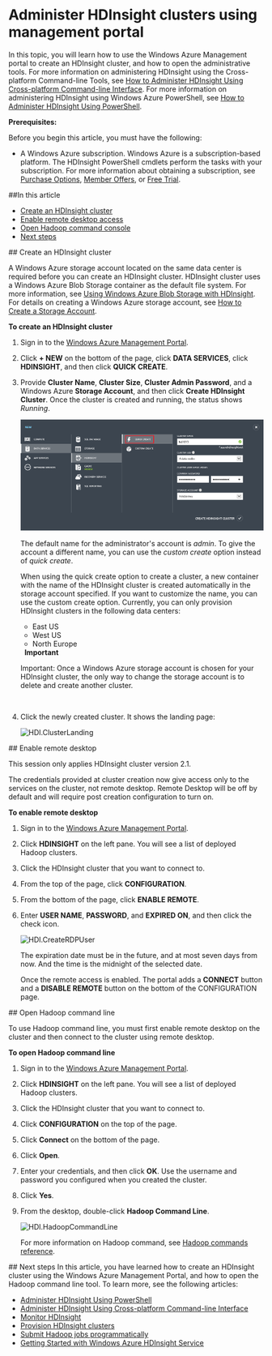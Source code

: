 <properties linkid="manage-services-hdinsight-howto-administer-hdinsight" urlDisplayName="HDInsight Administration" pageTitle="How to administer HDInsight using the management portal - Windows Azure" title="How to administer HDInsight using the management portal - Windows Azure" metaKeywords="hdinsight, hdinsight administration, hdinsight administration azure" description="Learn how to perform administrative tasks for the HDInsight service from the management portal." umbracoNaviHide="0" disqusComments="1" writer="jgao" editor="cgronlun" manager="paulettm" />

# Administer HDInsight clusters using management portal

In this topic, you will learn how to use the Windows Azure Management portal to create an HDInsight cluster, and how to open the administrative tools. For more information on administering HDInsight using the Cross-platform Command-line Tools, see [How to Administer HDInsight Using Cross-platform Command-line Interface][hdinsight-admin-cross-platform]. For more information on administering HDInsight using Windows Azure PowerShell, see [How to Administer HDInsight Using PowerShell][hdinsight-admin-powershell].

**Prerequisites:**

Before you begin this article, you must have the following:

- A Windows Azure subscription. Windows Azure is a subscription-based platform. The HDInsight PowerShell cmdlets perform the tasks with your subscription. For more information about obtaining a subscription, see [Purchase Options][azure-purchase-options], [Member Offers][azure-member-offers], or [Free Trial][azure-free-trial].

##In this article

* [Create an HDInsight cluster](#create)
* [Enable remote desktop access](#enablerdp)
* [Open Hadoop command console](#hadoopcmd)
* [Next steps](#nextsteps)

##<a id="create"></a> Create an HDInsight cluster

A Windows Azure storage account located on the same data center is required before you can create an HDInsight cluster. HDInsight cluster uses a Windows Azure Blob Storage container as the default file system. For more information, see [Using Windows Azure Blob Storage with HDInsight][hdinsight-storage]. For details on creating a Windows Azure storage account, see [How to Create a Storage Account][azure-create-storageaccount].


**To create an HDInsight cluster**

1. Sign in to the [Windows Azure Management Portal][azure-management-portal].
2. Click **+ NEW** on the bottom of the page, click **DATA SERVICES**, click **HDINSIGHT**, and then click **QUICK CREATE**.

3. Provide **Cluster Name**, **Cluster Size**, **Cluster Admin Password**, and a Windows Azure **Storage Account**, and then click **Create HDInsight Cluster**. Once the cluster is created and running, the status shows *Running*.

	![HDI.QuickCreate][image-cluster-quickcreate]

	The default name for the administrator's account is *admin*. To give the account a different name, you can use the *custom create* option instead of *quick create*.

	When using the quick create option to create a cluster, a new container with the name of the HDInsight cluster is created automatically in the storage account specified. If you want to customize the name, you can use the custom create option. Currently, you can only provision HDInsight clusters in the following data centers:

	- East US
	- West US
	- North Europe

	<div class="dev-callout"> 
	<b>Important</b> 
	<p>Important: Once a Windows Azure storage account is chosen for your HDInsight cluster, the only way to change the storage account is to delete and create another cluster.</p> 
	</div>

4. Click the newly created cluster.  It shows the landing page:

	![HDI.ClusterLanding][image-cluster-landing]


##<a id="enablerdp"></a> Enable remote desktop

This session only applies HDInsight cluster version 2.1.

The credentials provided at cluster creation now give access only to the services on the cluster, not remote desktop. Remote Desktop will be off by default and will require post creation configuration to turn on.

**To enable remote desktop**

1. Sign in to the [Windows Azure Management Portal][azure-management-portal].
2. Click **HDINSIGHT** on the left pane. You will see a list of deployed Hadoop clusters.
3. Click the HDInsight cluster that you want to connect to.
4. From the top of the page, click **CONFIGURATION**.
5. From the bottom of the page, click **ENABLE REMOTE**.
6. Enter **USER NAME**, **PASSWORD**, and **EXPIRED ON**, and then click the check icon.

	![HDI.CreateRDPUser][image-hdi-create-rpd-user]

	The expiration date must be in the future, and at most seven days from now. And the time is the midnight of the selected date.

	Once the remote access is enabled. The portal adds a **CONNECT** button and a **DISABLE REMOTE** button on the bottom of the CONFIGURATION page.


##<a id="hadoopcmd"></a> Open Hadoop command line

To use Hadoop command line, you must first enable remote desktop on the cluster and then connect to the cluster using remote desktop. 

**To open Hadoop command line**

1. Sign in to the [Windows Azure Management Portal][azure-management-portal].
2. Click **HDINSIGHT** on the left pane. You will see a list of deployed Hadoop clusters.
3. Click the HDInsight cluster that you want to connect to.
3. Click **CONFIGURATION** on the top of the page.
4. Click **Connect** on the bottom of the page.
5. Click **Open**.
6. Enter your credentials, and then click **OK**.  Use the username and password you configured when you created the cluster.
7. Click **Yes**.
8. From the desktop, double-click **Hadoop Command Line**.
		
	![HDI.HadoopCommandLine][image-hadoopcommandline]


	For more information on Hadoop command, see [Hadoop commands reference][hadoop-command-reference].


##<a id="nextsteps"></a> Next steps
In this article, you have learned how to create an HDInsight cluster using the Windows Azure Management Portal, and how to open the Hadoop command line tool. To learn more, see the following articles:

* [Administer HDInsight Using PowerShell][hdinsight-admin-powershell]
* [Administer HDInsight Using Cross-platform Command-line Interface][hdinsight-admin-cross-platform]
* [Monitor HDInsight][hdinsight-monitor]
* [Provision HDInsight clusters][hdinsight-provision]
* [Submit Hadoop jobs programmatically][hdinsight-submit-jobs]
* [Getting Started with Windows Azure HDInsight Service][hdinsight-getting-started]


[hdinsight-provision]: /en-us/manage/services/hdinsight/provision-hdinsight-clusters/
[hdinsight-submit-jobs]: /en-us/manage/services/hdinsight/submit-hadoop-jobs-programmatically/
[hdinsight-monitor]: /en-us/manage/services/hdinsight/howto-monitor-hdinsight/
[hdinsight-admin-cross-platform]: /en-us/manage/services/hdinsight/administer-hdinsight-cli/
[hdinsight-admin-powershell]: /en-us/manage/services/hdinsight/administer-hdinsight-powershell/
[hdinsight-storage]: /en-us/manage/services/hdinsight/howto-blob-store/
[hdinsight-getting-started]: /en-us/manage/services/hdinsight/get-started-hdinsight/

[azure-create-storageaccount]: /en-us/manage/services/storage/how-to-create-a-storage-account/ 
[azure-management-portal]: https://manage.windowsazure.com/
[azure-purchase-options]: https://www.windowsazure.com/en-us/pricing/purchase-options/
[azure-member-offers]: https://www.windowsazure.com/en-us/pricing/member-offers/
[azure-free-trial]: https://www.windowsazure.com/en-us/pricing/free-trial/


[hadoop-command-reference]: http://hadoop.apache.org/docs/current/hadoop-project-dist/hadoop-common/CommandsManual.html

[image-cluster-quickcreate]: ../media/HDI.QuickCreateCluster.png
[image-cluster-landing]: ../media/HDI.ClusterLanding.PNG "Cluster landing page"
[image-hdi-create-rpd-user]: ../media/HDI.CreateRDPUser.png
[image-hadoopcommandline]: ../media/HDI.HadoopCommandLine.PNG "Hadoop command line"